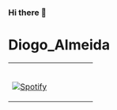 ### Hi there 👋
# Diogo_Almeida
<table width="100%"> 
  <tr>
  <td width="50%">

&nbsp; <br> [![Spotify](https://novatorem-6udbseslu-twisteddi84.vercel.app/api/spotify?background_color=0d1117&border_color=ffffff)](https://open.spotify.com/user/diogoalmeida84)

  </td>
  </tr>
</table>

<!--
**twisteddi84/twisteddi84** is a ✨ _special_ ✨ repository because its `README.md` (this file) appears on your GitHub profile.

Here are some ideas to get you started:

- 🔭 I’m currently working on ...
- 🌱 I’m currently learning ...
- 👯 I’m looking to collaborate on ...
- 🤔 I’m looking for help with ...
- 💬 Ask me about ...
- 📫 How to reach me: ...
- 😄 Pronouns: ...
- ⚡ Fun fact: ...
-->
